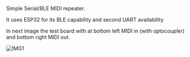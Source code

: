 Simple Serial/BLE MIDI repeater.

It uses ESP32 for its BLE capability and second UART availability

In next image the test board with at bottom left MIDI in (with optocoupler) and bottom right MIDI out.

![IMG1](https://github.com/miche000/MIDI2BLE/assets/26831989/97d5b9e9-cd57-42ee-afde-dfc19337e641)
